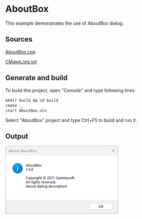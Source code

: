# AboutBox

This example demonstrates the use of AboutBox dialog.

## Sources

[AboutBox.cpp](AboutBox.cpp)

[CMakeLists.txt](CMakeLists.txt)

## Generate and build

To build this project, open "Console" and type following lines:

``` shell
mkdir build && cd build
cmake .. 
start AboutBox.sln
```

Select "AboutBox" project and type Ctrl+F5 to build and run it.

## Output

![Screenshot](../../../docs/Pictures/AboutBox.png)
